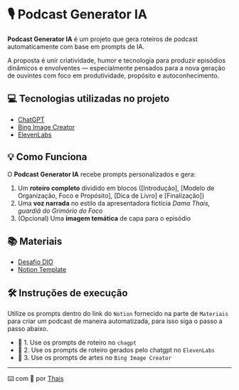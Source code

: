 # 🎙️ Podcast Generator IA

**Podcast Generator IA** é um projeto que gera roteiros de podcast automaticamente com base em prompts de IA.

A proposta é unir criatividade, humor e tecnologia para produzir episódios dinâmicos e envolventes — especialmente pensados para a nova geração de ouvintes com foco em produtividade, propósito e autoconhecimento.


## 💻 Tecnologias utilizadas no projeto

- [ChatGPT](https://chat.openai.com/) 
- [Bing Image Creator](https://www.bing.com/images/create)
- [ElevenLabs](https://elevenlabs.io/app)


## 💡 Como Funciona  

O **Podcast Generator IA** recebe prompts personalizados e gera: 
1. Um **roteiro completo** dividido em blocos ([Introdução], [Modelo de Organização, Foco e Propósito], [Dica de Livro] e [Finalização])  
2. Uma **voz narrada** no estilo da apresentadora fictícia *Dama Thais, guardiã do Grimório do Foco*  
3. (Opcional) Uma **imagem temática** de capa para o episódio  


## 📚 Materiais

- [Desafio DIO](https://www.dio.com)
- [Notion Template](https://www.notion.so/Podcast-AI-Studio-299c4d68fa5b81519396f8d9c9c07be1?source=copy_link)


## 🛠️ Instruções de execução

Utilize os prompts dentro do link do `Notion` fornecido na parte de `Materiais` para criar um podcast de maneira automatizada, para isso siga o passo a passo abaixo.

- 🤖 1. Use os prompts de roteiro no `chagpt`
- 🤖 2. Use os prompts de roteiro gerados pelo chatgpt no `ElevenLabs`
- 🤖 3. Use os prompts de artes no `Bing Image Creator`

---

⌨️ com 💜 por [Thais](https://github.com/tha-is)
